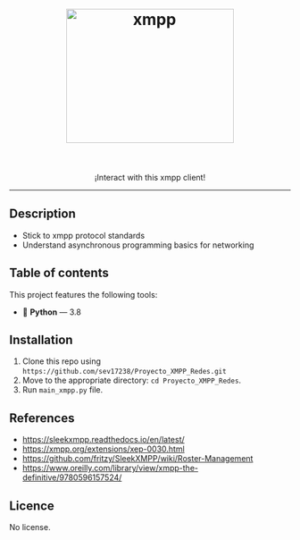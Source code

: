 <h1 align="center">
<br>
  <a href="https://xmpp.org/"><img src="https://upload.wikimedia.org/wikipedia/commons/thumb/9/95/XMPP_logo.svg/480px-XMPP_logo.svg.png" alt="xmpp" width="300" height="240" ></a>
<br>
<br>
</h1>

<p align="center">¡Interact with this xmpp client!</p>


<hr />

## Description
 - Stick to xmpp protocol standards
 - Understand asynchronous programming basics for networking

## Table of contents
This project features the following tools:

- :snake: **Python** — 3.8

## Installation
1. Clone this repo using `https://github.com/sev17238/Proyecto_XMPP_Redes.git`
2. Move to the appropriate directory: `cd Proyecto_XMPP_Redes`.<br />
3. Run `main_xmpp.py` file. <br />

## References
 - https://sleekxmpp.readthedocs.io/en/latest/
 - https://xmpp.org/extensions/xep-0030.html
 - https://github.com/fritzy/SleekXMPP/wiki/Roster-Management
 - https://www.oreilly.com/library/view/xmpp-the-definitive/9780596157524/

## Licence
No license.
